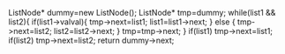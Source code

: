 ListNode* dummy=new ListNode();
ListNode* tmp=dummy;
while(list1 && list2){
if(list1->val<list2->val){
tmp->next=list1;
list1=list1->next;
}
else {
tmp->next=list2;
list2=list2->next;
}
tmp=tmp->next;
}
if(list1)
tmp->next=list1;
if(list2)
tmp->next=list2;
return dummy->next;